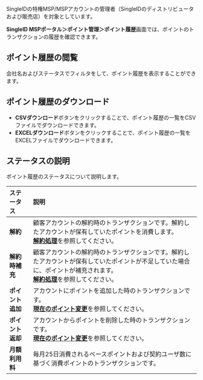 SingleIDの特権MSP/MSPアカウントの管理者（SingleIDのディストリビュータおよび販売店）を対象としています。

**SingleID MSPポータル＞ポイント管理＞ポイント履歴**画面では、ポイントのトランザクションの履歴を確認できます。

## ポイント履歴の閲覧
会社名およびステータスでフィルタをして、ポイント履歴を表示することができます。

## ポイント履歴のダウンロード
* **CSVダウンロード**ボタンをクリックすることで、ポイント履歴の一覧をCSVファイルでダウンロードできます。
* **EXCELダウンロード**ボタンをクリックすることで、ポイント履歴の一覧をEXCELファイルでダウンロードできます。

## ステータスの説明
ポイント履歴のステータスについて説明します。

| **ステータス** | **説明** |
| :-- | :-- |
| **解約** | 顧客アカウントの解約時のトランザクションです。解約したアカウントが保有していたポイントを消費します。<br>[**解約処理**](customer_account.md#解約処理)を参照してください。|
| **解約時補充** | 顧客アカウントの解約時のトランザクションです。解約したアカウントが保有していたポイントが不足していた場合に、ポイントが補充されます。<br>[**解約処理**](customer_account.md#解約処理)を参照してください。 |
| **ポイント追加** | アカウントにポイントを追加した時のトランザクションです。<br>[**現在のポイント変更**](customer_account.md#現在のポイントの変更)を参照してください。 |
| **ポイント返却** | アカウントからポイントを削除した時のトランザクションです。<br>[**現在のポイント変更**](customer_account.md#現在のポイントの変更)を参照してください。 |
| **月額利用料** | 毎月25日消費されるベースポイントおよび契約ユーザ数に基づく消費ポイントのトランザクションです。 |

